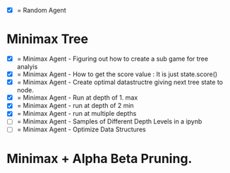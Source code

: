 * [x] = Random Agent

# Minimax Tree
* [x] = Minimax Agent - Figuring out how to create a sub game for tree analyis
* [x] = Minimax Agent - How to get the score value : It is just state.score()
* [x] = Minimax Agent - Create optimal datastructre giving next tree state to node.
* [x] = Minimax Agent - Run at depth of 1. max
* [x] = Minimax Agent - run at depth of 2 min 
* [x] = Minimax Agent - run at multiple depths
* [ ] = Minimax Agent - Samples of Different Depth Levels in a ipynb
* [ ] = Minimax Agent - Optimize Data Structures

# Minimax + Alpha Beta Pruning.
